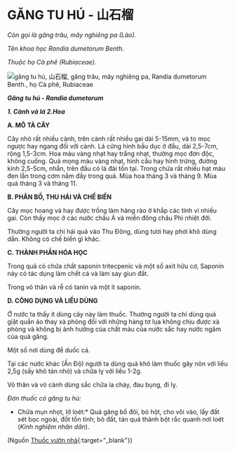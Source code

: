 # GĂNG TU HÚ - 山石榴

*Còn gọi là găng trâu, mây nghiêng pa (Lào).*

*Tên khoa học Randia dumetorum Benth.*

*Thuộc họ Cà phê (Rubiaceae).*

![găng tu hú, 山石榴, găng trâu, mây nghiêng pa, Randia dumetorum Benth., họ Cà phê, Rubiaceae](/imgs/caythuoc/dtl/gang-tu-hu.jpg)

***Găng tu hú - Randia dumetorum***

***1\. Cành và lá 2.Hoa***

**A. MÔ TẢ CÂY**

Cây nhỏ rất nhiều cành, trên cành rất nhiều gai dài 5-15mm, và to mọc ngược hay ngang đối với cành. Lá cứng hình bầu dục ở đầu, dài 2,5-7cm, rộng 1,5-3cm. Hoa màu vàng nhạt hay trắng nhạt, thường mọc đơn độc, không cuống. Quả mọng màu vàng nhạt, hình cầu hay hình trứng, đường kính 2,5-5cm, nhẵn, trên đầu có lá đài tồn tại. Trong chứa rất nhiều hạt màu đen lẫn trong cơm nằm đầy trong quả. Mùa hoa tháng 3 và tháng 9. Mùa quả tháng 3 và tháng 11.

**B. PHÂN BỐ, THU HÁI VÀ CHẾ BIẾN**

Cây mọc hoang và hay được trồng làm hàng rào ở khắp các tỉnh vì nhiều gai. Còn thấy mọc ở các nước châu Á và miền đông châu Phi nhiệt đới.

Thường người ta chỉ hái quả vào Thu Đông, dùng tươi hay phơi khô dùng dần. Không có chế biến gì khác.

**C. THÀNH PHẦN HÓA HỌC**

Trong quả có chứa chất saponin tritecpenic và một số axit hữu cơ, Saponin này có tác dụng làm chết cá và làm say giun đất.

Trong vỏ thân và rễ có tanin và một ít saponin.

**D. CÔNG DỤNG VÀ LIỀU DÙNG**

Ở nước ta thấy ít dùng cây này làm thuốc. Thường người ta chỉ dùng quả giặt quần áo thay xà phòng đối với những hàng tơ lụa không chịu được xà phòng và không bị ảnh hưởng của chất màu của nước sắc hay nước ngâm của quả găng.

Một số nơi dùng để duốc cá.

Tại các nước khác (Ấn Độ) người ta dùng quả khô làm thuốc gây nôn với liều 2,5g (sấy khô tán nhỏ) và chữa lỵ với liều 1-2g.

Vỏ thân và vỏ cành dùng sắc chữa ỉa chảy, đau bụng, đi lỵ.

*Đơn thuốc có găng tu hú:*

* Chữa mụn nhọt, lở loét:* Quả găng bổ đôi, bỏ hột, cho vôi vào, lấy đất sét bọc ngoài, đốt tồn tính; bỏ đất, tán quả thành bột rắc quanh nơi loét (*Kinh nghiệm nhân dân*).


(Nguồn [Thuốc vườn nhà](http://thuocvuonnha.com){:target="_blank"})